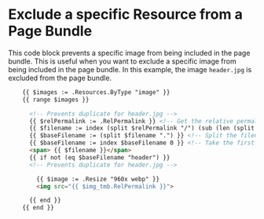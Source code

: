 
# Exclude a specific Resource from a Page Bundle

This code block prevents a specific image from being included in the page bundle.
This is useful when you want to exclude a specific image from being included in the page bundle.
In this example, the image `header.jpg` is excluded from the page bundle.

```html
    {{ $images := .Resources.ByType "image" }}
    {{ range $images }}

      <!-- Prevents duplicate for header.jpg -->
      {{ $relPermalink := .RelPermalink }} <!-- Get the relative permalink of the image -->
      {{ $filename := index (split $relPermalink "/") (sub (len (split $relPermalink "/")) 1) }} <!-- Extract the filename -->
      {{ $baseFilename := (split $filename ".") }} <!-- Split the filename by "." -->
      {{ $baseFilename := index $baseFilename 0 }} <!-- Take the first part of the split result (before the dot) -->
      <span> {{ $filename }}</span>
      {{ if not (eq $baseFilename "header") }}  
      <!-- Prevents duplicate for header.jpg -->

        {{ $image := .Resize "960x webp" }}      
        <img src="{{ $img_tmb.RelPermalink }}">

      {{ end }}
    {{ end }}
```
